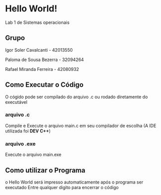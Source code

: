 # Hello World!
Lab 1 de Sistemas operacionais

## Grupo

Igor Soler Cavalcanti - 42013550

Paloma de Sousa Bezerra - 32094264

Rafael Miranda Ferreira - 42080932


## Como Executar o Código
O cógido pode ser compilado do arquivo .c ou rodado diretamente do executável

### arquivo .c
Compile e Execute o arquivo main.c em seu compilador de escolha (A IDE utilizada foi **DEV C++**)

### arquivo .exe
Execute o arquivo main.exe

## Como utilizar o Programa
o Hello World será impresso automaticamente após o programa ser executado
Entre qualquer digito para encerrar o código

